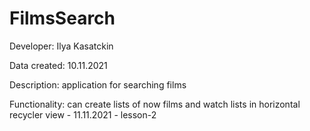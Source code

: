 # FilmsSearch

Developer: Ilya Kasatckin

Data created: 10.11.2021

Description: application for searching films

Functionality: can create lists of now films and watch lists in horizontal recycler view - 11.11.2021 - lesson-2
